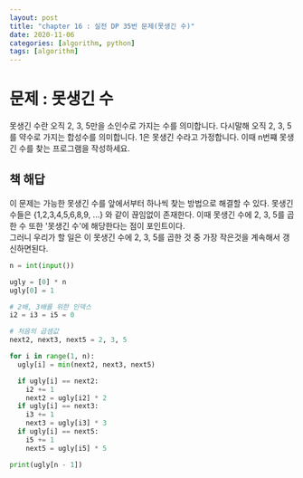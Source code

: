 ```yaml
---
layout: post
title: "chapter 16 : 실전 DP 35번 문제(못생긴 수)"
date: 2020-11-06
categories: [algorithm, python]
tags: [algorithm]
---
```

# 문제 : 못생긴 수
못생긴 수란 오직 2, 3, 5만을 소인수로 가지는 수를 의미합니다. 다시말해 오직 2, 3, 5를 약수로 가지는 합성수를 의미합니다. 1은 못생긴 수라고 가정합니다. 이때 n번쨰 못생긴 수를 찾는 프로그램을 작성하세요.   

## 책 해답
이 문제는 가능한 못생긴 수를 앞에서부터 하나씩 찾는 방법으로 해결할 수 있다. 못생긴 수들은 {1,2,3,4,5,6,8,9, ...} 와 같이 끊임없이 존재한다. 이때 못생긴 수에 2, 3, 5를 곱한 수 또한 '못생긴 수'에 해당한다는 점이 포인트이다.   
그러니 우리가 할 일은 이 못생긴 수에 2, 3, 5를 곱한 것 중 가장 작은것을 계속해서 갱신하면된다.   
```python
n = int(input())

ugly = [0] * n
ugly[0] = 1

# 2배, 3배를 위한 인덱스
i2 = i3 = i5 = 0

# 처음의 곱셈값
next2, next3, next5 = 2, 3, 5

for i in range(1, n):
  ugly[i] = min(next2, next3, next5)

  if ugly[i] == next2:
    i2 += 1
    next2 = ugly[i2] * 2
  if ugly[i] == next3:
    i3 += 1
    next3 = ugly[i3] * 3
  if ugly[i] == next5:
    i5 += 1
    next5 = ugly[i5] * 5

print(ugly[n - 1])
```
